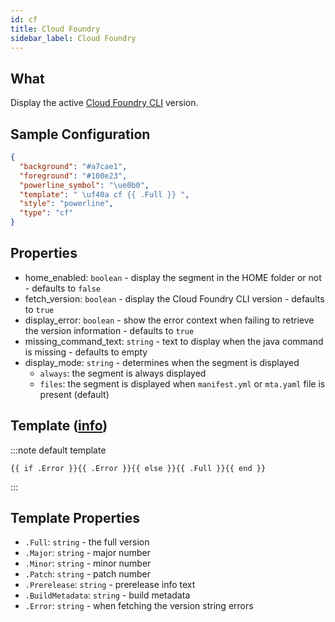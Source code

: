 ```yaml
---
id: cf
title: Cloud Foundry
sidebar_label: Cloud Foundry
---
```


## What

Display the active [Cloud Foundry CLI][cloud-foundry] version.

## Sample Configuration

```json
{
  "background": "#a7cae1",
  "foreground": "#100e23",
  "powerline_symbol": "\ue0b0",
  "template": " \uf40a cf {{ .Full }} ",
  "style": "powerline",
  "type": "cf"
}
```

## Properties

- home_enabled: `boolean` - display the segment in the HOME folder or not - defaults to `false`
- fetch_version: `boolean` - display the Cloud Foundry CLI version - defaults to `true`
- display_error: `boolean` - show the error context when failing to retrieve the version information - defaults to `true`
- missing_command_text: `string` - text to display when the java command is missing - defaults to empty
- display_mode: `string` - determines when the segment is displayed
  - `always`: the segment is always displayed
  - `files`: the segment is displayed when `manifest.yml` or `mta.yaml` file is present (default)

## Template ([info][templates])

:::note default template

```template
{{ if .Error }}{{ .Error }}{{ else }}{{ .Full }}{{ end }}
```

:::

## Template Properties

- `.Full`: `string` - the full version
- `.Major`: `string` - major number
- `.Minor`: `string` - minor number
- `.Patch`: `string` - patch number
- `.Prerelease`: `string` - prerelease info text
- `.BuildMetadata`: `string` - build metadata
- `.Error`: `string` - when fetching the version string errors

[templates]: /docs/config-templates
[cloud-foundry]: https://github.com/cloudfoundry/cli
